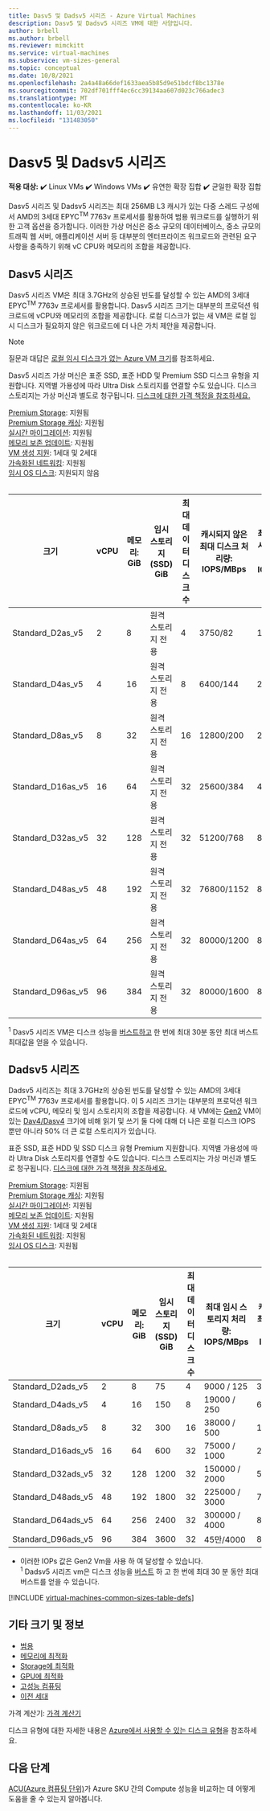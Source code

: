 ```yaml
---
title: Dasv5 및 Dadsv5 시리즈 - Azure Virtual Machines
description: Dasv5 및 Dadsv5 시리즈 VM에 대한 사양입니다.
author: brbell
ms.author: brbell
ms.reviewer: mimckitt
ms.service: virtual-machines
ms.subservice: vm-sizes-general
ms.topic: conceptual
ms.date: 10/8/2021
ms.openlocfilehash: 2a4a48a66def1633aea5b85d9e51bdcf8bc1378e
ms.sourcegitcommit: 702df701fff4ec6cc39134aa607d023c766adec3
ms.translationtype: MT
ms.contentlocale: ko-KR
ms.lasthandoff: 11/03/2021
ms.locfileid: "131483050"
---
```

# <a name="dasv5-and-dadsv5-series"></a>Dasv5 및 Dadsv5 시리즈

**적용 대상:** :heavy_check_mark: Linux VMs :heavy_check_mark: Windows VMs :heavy_check_mark: 유연한 확장 집합 :heavy_check_mark: 균일한 확장 집합

Dasv5 시리즈 및 Dadsv5 시리즈는 최대 256MB L3 캐시가 있는 다중 스레드 구성에서 AMD의 3세대 EPYC<sup>TM</sup> 7763v 프로세서를 활용하여 범용 워크로드를 실행하기 위한 고객 옵션을 증가합니다. 이러한 가상 머신은 중소 규모의 데이터베이스, 중소 규모의 트래픽 웹 서버, 애플리케이션 서버 등 대부분의 엔터프라이즈 워크로드와 관련된 요구 사항을 충족하기 위해 vC CPU와 메모리의 조합을 제공합니다.

## <a name="dasv5-series"></a>Dasv5 시리즈

Dasv5 시리즈 VM은 최대 3.7GHz의 상승된 빈도를 달성할 수 있는 AMD의 3세대 EPYC<sup>TM</sup> 7763v 프로세서를 활용합니다. Dasv5 시리즈 크기는 대부분의 프로덕션 워크로드에 vCPU와 메모리의 조합을 제공합니다. 로컬 디스크가 없는 새 VM은 로컬 임시 디스크가 필요하지 않은 워크로드에 더 나은 가치 제안을 제공합니다.

> [!NOTE]
> 질문과 대답은 [로컬 임시 디스크가 없는 Azure VM 크기](azure-vms-no-temp-disk.yml)를 참조하세요.

Dasv5 시리즈 가상 머신은 표준 SSD, 표준 HDD 및 Premium SSD 디스크 유형을 지원합니다. 지역별 가용성에 따라 Ultra Disk 스토리지를 연결할 수도 있습니다. 디스크 스토리지는 가상 머신과 별도로 청구됩니다. [디스크에 대한 가격 책정을 참조하세요.](https://azure.microsoft.com/pricing/details/managed-disks/)

[Premium Storage](premium-storage-performance.md): 지원됨 <br>
[Premium Storage 캐싱](premium-storage-performance.md): 지원됨 <br>
[실시간 마이그레이션](maintenance-and-updates.md): 지원됨 <br>
[메모리 보존 업데이트](maintenance-and-updates.md): 지원됨 <br>
[VM 생성 지원](generation-2.md): 1세대 및 2세대 <br>
[가속화된 네트워킹](../virtual-network/create-vm-accelerated-networking-cli.md): 지원됨 <br>
[임시 OS 디스크](ephemeral-os-disks.md): 지원되지 않음 <br><br>

| 크기 | vCPU | 메모리: GiB | 임시 스토리지(SSD) GiB | 최대 데이터 디스크 수 | 캐시되지 않은 최대 디스크 처리량: IOPS/MBps | 최대 버스트 캐시되지 않은 디스크 처리량: IOPS/MBps<sup>1</sup> | 최대 NIC 수 | 최대 네트워크 대역폭(Mbps) |
|---|---|---|---|---|---|---|---|---|
| Standard_D2as_v5  | 2  | 8   | 원격 스토리지 전용 | 4  | 3750/82    | 10000/600   | 2 | 12500  |
| Standard_D4as_v5  | 4  | 16  | 원격 스토리지 전용 | 8  | 6400/144   | 20000/600   | 2 | 12500  |
| Standard_D8as_v5  | 8  | 32  | 원격 스토리지 전용 | 16 | 12800/200  | 20000/600   | 4 | 12500  |
| Standard_D16as_v5 | 16 | 64  | 원격 스토리지 전용 | 32 | 25600/384  | 40000/800   | 8 | 12500 |
| Standard_D32as_v5 | 32 | 128 | 원격 스토리지 전용 | 32 | 51200/768  | 80000/1600  | 8 | 16000 |
| Standard_D48as_v5 | 48 | 192 | 원격 스토리지 전용 | 32 | 76800/1152 | 80000/2000  | 8 | 24000 |
| Standard_D64as_v5 | 64 | 256 | 원격 스토리지 전용 | 32 | 80000/1200 | 80000/2000  | 8 | 32000 |
| Standard_D96as_v5 | 96 | 384 | 원격 스토리지 전용 | 32 | 80000/1600 | 80000/2000  | 8 | 40,000 |


<sup>1</sup> Dasv5 시리즈 VM은 디스크 성능을 [버스트하고](disk-bursting.md) 한 번에 최대 30분 동안 최대 버스트 최대값을 얻을 수 있습니다.


## <a name="dadsv5-series"></a>Dadsv5 시리즈

Dadsv5 시리즈는 최대 3.7GHz의 상승된 빈도를 달성할 수 있는 AMD의 3세대 EPYC<sup>TM</sup> 7763v 프로세서를 활용합니다. 이 5 시리즈 크기는 대부분의 프로덕션 워크로드에 vCPU, 메모리 및 임시 스토리지의 조합을 제공합니다. 새 VM에는 [Gen2](generation-2.md) VM이 있는 [Dav4/Dasv4](dav4-dasv4-series.md) 크기에 비해 읽기 및 쓰기 둘 다에 대해 더 나은 로컬 디스크 IOPS뿐만 아니라 50% 더 큰 로컬 스토리지가 있습니다.

표준 SSD, 표준 HDD 및 SSD 디스크 유형 Premium 지원합니다. 지역별 가용성에 따라 Ultra Disk 스토리지를 연결할 수도 있습니다. 디스크 스토리지는 가상 머신과 별도로 청구됩니다. [디스크에 대한 가격 책정을 참조하세요.](https://azure.microsoft.com/pricing/details/managed-disks/)


[Premium Storage](premium-storage-performance.md): 지원됨 <br>
[Premium Storage 캐싱](premium-storage-performance.md): 지원됨 <br>
[실시간 마이그레이션](maintenance-and-updates.md): 지원됨 <br>
[메모리 보존 업데이트](maintenance-and-updates.md): 지원됨 <br>
[VM 생성 지원](generation-2.md): 1세대 및 2세대 <br>
[가속화된 네트워킹](../virtual-network/create-vm-accelerated-networking-cli.md): 지원됨 <br>
[임시 OS 디스크](ephemeral-os-disks.md): 지원됨 <br><br>

| 크기 | vCPU | 메모리: GiB | 임시 스토리지(SSD) GiB | 최대 데이터 디스크 수 | 최대 임시 스토리지 처리량: IOPS/MBps | 캐시되지 않은 최대 디스크 처리량: IOPS/MBps | 최대 버스트 캐시되지 않은 디스크 처리량: IOPS/MBps<sup>1</sup> | 최대 NIC 수 | 최대 네트워크 대역폭(Mbps) |
|---|---|---|---|---|---|---|---|---|---|
| Standard_D2ads_v5  | 2  | 8   | 75   | 4  | 9000 / 125    | 3750/82    | 10000/600  | 2 | 12500  |
| Standard_D4ads_v5  | 4  | 16  | 150  | 8  | 19000 / 250   | 6400/144   | 20000/600  | 2 | 12500  |
| Standard_D8ads_v5  | 8  | 32  | 300  | 16 | 38000 / 500   | 12800/200  | 20000/600  | 4 | 12500  |
| Standard_D16ads_v5 | 16 | 64  | 600  | 32 | 75000 / 1000  | 25600/384  | 40000/800  | 8 | 12500 |
| Standard_D32ads_v5 | 32 | 128 | 1200 | 32 | 150000 / 2000 | 51200/768  | 80000/1000 | 8 | 16000 |
| Standard_D48ads_v5 | 48 | 192 | 1800 | 32 | 225000 / 3000 | 76800/1152 | 80000/200 | 8 | 24000 |
| Standard_D64ads_v5 | 64 | 256 | 2400 | 32 | 300000 / 4000 | 80000/1200 | 80000/2000 | 8 | 32000 |
| Standard_D96ads_v5 | 96 | 384 | 3600 | 32 | 45만/4000 | 80000/1600 | 80000/2000 | 8 | 40,000 |

* 이러한 IOPs 값은 Gen2 Vm을 사용 하 여 달성할 수 있습니다.<br>
<sup>1</sup> Dadsv5 시리즈 vm은 디스크 성능을 [버스트](disk-bursting.md) 하 고 한 번에 최대 30 분 동안 최대 버스트를 얻을 수 있습니다.


[!INCLUDE [virtual-machines-common-sizes-table-defs](../../includes/virtual-machines-common-sizes-table-defs.md)]

## <a name="other-sizes-and-information"></a>기타 크기 및 정보

- [범용](sizes-general.md)
- [메모리에 최적화](sizes-memory.md)
- [Storage에 최적화](sizes-storage.md)
- [GPU에 최적화](sizes-gpu.md)
- [고성능 컴퓨팅](sizes-hpc.md)
- [이전 세대](sizes-previous-gen.md)

가격 계산기: [가격 계산기](https://azure.microsoft.com/pricing/calculator/)

디스크 유형에 대한 자세한 내용은 [Azure에서 사용할 수 있는 디스크 유형](disks-types.md)을 참조하세요.

## <a name="next-steps"></a>다음 단계

[ACU(Azure 컴퓨팅 단위)](acu.md)가 Azure SKU 간의 Compute 성능을 비교하는 데 어떻게 도움을 줄 수 있는지 알아봅니다.